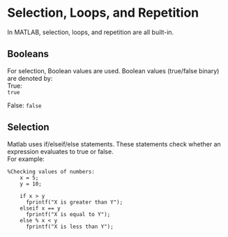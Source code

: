 # Selection, Loops, and Repetition

In MATLAB, selection, loops, and repetition are all built-in.       

## Booleans
For selection, Boolean values are used. Boolean values (true/false binary) are denoted by:      
True:     
`true`

False:
`false`

## Selection
Matlab uses if/elseif/else statements. These statements check whether an expression evaluates to true or false.      
For example:     

```
%Checking values of numbers:
    x = 5;
    y = 10;

    if x > y
      fprintf("X is greater than Y");
    elseif x == y
      fprintf("X is equal to Y");
    else % x < y
      fprintf("X is less than Y");
```

